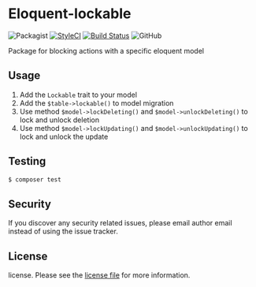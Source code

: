 # Eloquent-lockable

![Packagist](https://img.shields.io/packagist/dt/envant/eloquent-lockable)
[![StyleCI](https://styleci.io/repos/216244512/shield?style=flat)](https://styleci.io/repos/216244512)
[![Build Status](https://travis-ci.org/envant/eloquent-lockable.svg?branch=master)](https://travis-ci.org/envant/fireable)
![GitHub](https://img.shields.io/github/license/envant/eloquent-lockable)

Package for blocking actions with a specific eloquent model

## Usage

1. Add the `Lockable` trait to your model
2. Add the `$table->lockable()` to model migration
3. Use method `$model->lockDeleting()` and `$model->unlockDeleting()` to lock and unlock deletion
3. Use method `$model->lockUpdating()` and `$model->unlockUpdating()` to lock and unlock the update

## Testing

``` bash
$ composer test
```
## Security

If you discover any security related issues, please email author email instead of using the issue tracker.

## License

license. Please see the [license file](license.md) for more information.
